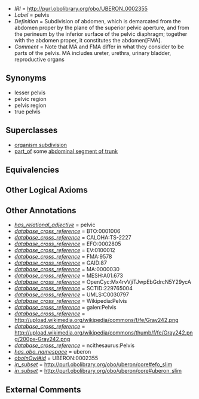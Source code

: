  * *IRI* = http://purl.obolibrary.org/obo/UBERON_0002355
 * *Label* = pelvis
 * *Definition* = Subdivision of abdomen, which is demarcated from the abdomen proper by the plane of the superior pelvic aperture, and from the perineum by the inferior surface of the pelvic diaphragm; together with the abdomen proper, it constitutes the abdomen[FMA].
 * *Comment* = Note that MA and FMA differ in what they consider to be parts of the pelvis. MA includes ureter, urethra, urinary bladder, reproductive organs

## Synonyms

 * lesser pelvis
 * pelvic region
 * pelvis region
 * true pelvis

## Superclasses

 * [organism subdivision](../../UBERON/75/UBERON_0000475.md)
 * [part_of](../../BFO/50/BFO_0000050.md) some [abdominal segment of trunk](../../UBERON/17/UBERON_0002417.md)

## Equivalencies


## Other Logical Axioms


## Other Annotations

 * *[has_relational_adjective](../../UBPROP/07/UBPROP_0000007.md)* = pelvic
 * *[database_cross_reference](../../ef/oboInOwl#hasDbXref.md)* = BTO:0001006
 * *[database_cross_reference](../../ef/oboInOwl#hasDbXref.md)* = CALOHA:TS-2227
 * *[database_cross_reference](../../ef/oboInOwl#hasDbXref.md)* = EFO:0002805
 * *[database_cross_reference](../../ef/oboInOwl#hasDbXref.md)* = EV:0100012
 * *[database_cross_reference](../../ef/oboInOwl#hasDbXref.md)* = FMA:9578
 * *[database_cross_reference](../../ef/oboInOwl#hasDbXref.md)* = GAID:87
 * *[database_cross_reference](../../ef/oboInOwl#hasDbXref.md)* = MA:0000030
 * *[database_cross_reference](../../ef/oboInOwl#hasDbXref.md)* = MESH:A01.673
 * *[database_cross_reference](../../ef/oboInOwl#hasDbXref.md)* = OpenCyc:Mx4rvVjiTJwpEbGdrcN5Y29ycA
 * *[database_cross_reference](../../ef/oboInOwl#hasDbXref.md)* = SCTID:229765004
 * *[database_cross_reference](../../ef/oboInOwl#hasDbXref.md)* = UMLS:C0030797
 * *[database_cross_reference](../../ef/oboInOwl#hasDbXref.md)* = Wikipedia:Pelvis
 * *[database_cross_reference](../../ef/oboInOwl#hasDbXref.md)* = galen:Pelvis
 * *[database_cross_reference](../../ef/oboInOwl#hasDbXref.md)* = http://upload.wikimedia.org/wikipedia/commons/f/fe/Gray242.png
 * *[database_cross_reference](../../ef/oboInOwl#hasDbXref.md)* = http://upload.wikimedia.org/wikipedia/commons/thumb/f/fe/Gray242.png/200px-Gray242.png
 * *[database_cross_reference](../../ef/oboInOwl#hasDbXref.md)* = ncithesaurus:Pelvis
 * *[has_obo_namespace](../../ce/oboInOwl#hasOBONamespace.md)* = uberon
 * *[oboInOwl#id](../../id/oboInOwl#id.md)* = UBERON:0002355
 * *[in_subset](../../et/oboInOwl#inSubset.md)* = http://purl.obolibrary.org/obo/uberon/core#efo_slim
 * *[in_subset](../../et/oboInOwl#inSubset.md)* = http://purl.obolibrary.org/obo/uberon/core#uberon_slim

## External Comments

